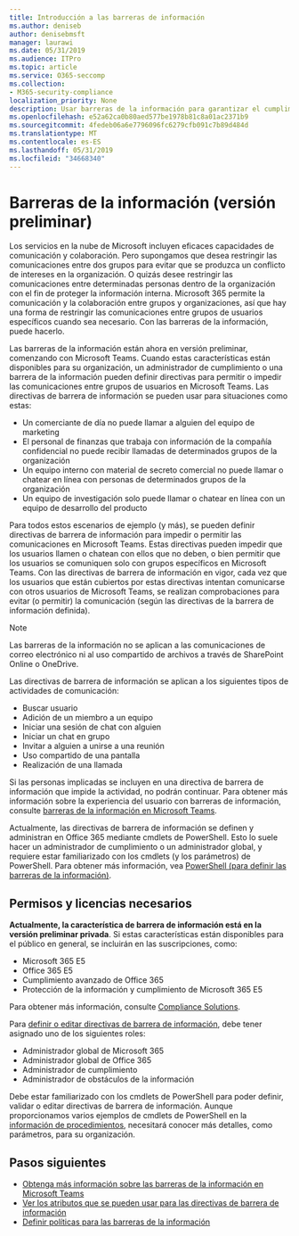 ```yaml
---
title: Introducción a las barreras de información
ms.author: deniseb
author: denisebmsft
manager: laurawi
ms.date: 05/31/2019
ms.audience: ITPro
ms.topic: article
ms.service: O365-seccomp
ms.collection:
- M365-security-compliance
localization_priority: None
description: Usar barreras de la información para garantizar el cumplimiento de la comunicación mediante Microsoft Teams en su organización.
ms.openlocfilehash: e52a62ca0b80aed577be1978b81c8a01ac2371b9
ms.sourcegitcommit: 4fedeb06a6e7796096fc6279cfb091c7b89d484d
ms.translationtype: MT
ms.contentlocale: es-ES
ms.lasthandoff: 05/31/2019
ms.locfileid: "34668340"
---
```

# <a name="information-barriers-preview"></a>Barreras de la información (versión preliminar)

Los servicios en la nube de Microsoft incluyen eficaces capacidades de comunicación y colaboración. Pero supongamos que desea restringir las comunicaciones entre dos grupos para evitar que se produzca un conflicto de intereses en la organización. O quizás desee restringir las comunicaciones entre determinadas personas dentro de la organización con el fin de proteger la información interna. Microsoft 365 permite la comunicación y la colaboración entre grupos y organizaciones, así que hay una forma de restringir las comunicaciones entre grupos de usuarios específicos cuando sea necesario. Con las barreras de la información, puede hacerlo. 

Las barreras de la información están ahora en versión preliminar, comenzando con Microsoft Teams. Cuando estas características están disponibles para su organización, un administrador de cumplimiento o una barrera de la información pueden definir directivas para permitir o impedir las comunicaciones entre grupos de usuarios en Microsoft Teams. Las directivas de barrera de información se pueden usar para situaciones como estas:

- Un comerciante de día no puede llamar a alguien del equipo de marketing
- El personal de finanzas que trabaja con información de la compañía confidencial no puede recibir llamadas de determinados grupos de la organización
- Un equipo interno con material de secreto comercial no puede llamar o chatear en línea con personas de determinados grupos de la organización
- Un equipo de investigación solo puede llamar o chatear en línea con un equipo de desarrollo del producto

Para todos estos escenarios de ejemplo (y más), se pueden definir directivas de barrera de información para impedir o permitir las comunicaciones en Microsoft Teams. Estas directivas pueden impedir que los usuarios llamen o chatean con ellos que no deben, o bien permitir que los usuarios se comuniquen solo con grupos específicos en Microsoft Teams. Con las directivas de barrera de información en vigor, cada vez que los usuarios que están cubiertos por estas directivas intentan comunicarse con otros usuarios de Microsoft Teams, se realizan comprobaciones para evitar (o permitir) la comunicación (según las directivas de la barrera de información definida). 

> [!NOTE]
> Las barreras de la información no se aplican a las comunicaciones de correo electrónico ni al uso compartido de archivos a través de SharePoint Online o OneDrive.

Las directivas de barrera de información se aplican a los siguientes tipos de actividades de comunicación:

- Buscar usuario
- Adición de un miembro a un equipo
- Iniciar una sesión de chat con alguien
- Iniciar un chat en grupo 
- Invitar a alguien a unirse a una reunión
- Uso compartido de una pantalla 
- Realización de una llamada

Si las personas implicadas se incluyen en una directiva de barrera de información que impide la actividad, no podrán continuar. Para obtener más información sobre la experiencia del usuario con barreras de información, consulte [barreras de la información en Microsoft Teams](https://docs.microsoft.com/MicrosoftTeams/information-barriers-in-teams).

Actualmente, las directivas de barrera de información se definen y administran en Office 365 mediante cmdlets de PowerShell. Esto lo suele hacer un administrador de cumplimiento o un administrador global, y requiere estar familiarizado con los cmdlets (y los parámetros) de PowerShell. Para obtener más información, vea [PowerShell (para definir las barreras de la información)](information-barriers-policies.md#powershell).

## <a name="required-licenses-and-permissions"></a>Permisos y licencias necesarios

**Actualmente, la característica de barrera de información está en la versión preliminar privada**. Si estas características están disponibles para el público en general, se incluirán en las suscripciones, como:

- Microsoft 365 E5
- Office 365 E5
- Cumplimiento avanzado de Office 365
- Protección de la información y cumplimiento de Microsoft 365 E5

Para obtener más información, consulte [Compliance Solutions](https://products.office.com/business/security-and-compliance/compliance-solutions).

Para [definir o editar directivas de barrera de información](information-barriers-policies.md), debe tener asignado uno de los siguientes roles:

- Administrador global de Microsoft 365
- Administrador global de Office 365
- Administrador de cumplimiento
- Administrador de obstáculos de la información

Debe estar familiarizado con los cmdlets de PowerShell para poder definir, validar o editar directivas de barrera de información. Aunque proporcionamos varios ejemplos de cmdlets de PowerShell en la [información de procedimientos](information-barriers-policies.md), necesitará conocer más detalles, como parámetros, para su organización.

## <a name="next-steps"></a>Pasos siguientes

- [Obtenga más información sobre las barreras de la información en Microsoft Teams](https://docs.microsoft.com/MicrosoftTeams/information-barriers-in-teams)
- [Ver los atributos que se pueden usar para las directivas de barrera de información](information-barriers-attributes.md)
- [Definir políticas para las barreras de la información](information-barriers-policies.md) 

